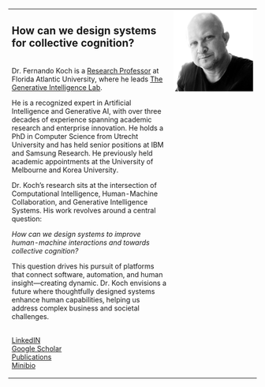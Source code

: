 


<table width="100%" style="border: 0;">
<tr>
<td width="65%">
<p>
<h2>How can we design systems for collective cognition?</h2>
</p>
<p>
<br/>
Dr. Fernando Koch is a <a href="https://www.fau.edu/engineering/directory/faculty/koch/">Research Professor</a> at Florida Atlantic University, where he leads <a href="http://www.generativeintelligencelab.ai">The Generative Intelligence Lab</a>. 
</p>
<p>
He is a recognized expert in Artificial Intelligence and Generative AI, with over three decades of experience spanning academic research and enterprise innovation. He holds a PhD in Computer Science from Utrecht University and has held senior positions at IBM and Samsung Research. He previously held academic appointments at the University of Melbourne and Korea University.
</p>
<p>
Dr. Koch’s research sits at the intersection of Computational Intelligence, Human-Machine Collaboration, and Generative Intelligence Systems. His work revolves around a central question:
</p>
<p>
<i>How can we design systems to improve human-machine interactions and towards collective cognition?</i>
</p>
<p>
This question drives his pursuit of platforms that connect software, automation, and human insight—creating dynamic. Dr. Koch envisions a future where thoughtfully designed systems enhance human capabilities, helping us address complex business and societal challenges.
</p>
<p>
<br/>
<a href="https://www.linkedin.com/in/fkoch/">LinkedIN</a><br/>
<a href="https://scholar.google.com/citations?hl=en&user=-jD2UDsAAAAJ&view_op=list_works&sortby=pubdate">Google Scholar</a><br/>
<a href="./publications.html">Publications</a><br/>
<a href="./minibio.html">Minibio</a>
</p>
</td>
<td width="35%" valign="top">
<img src="./images/fkoch-headshot.png" width="250">
</td>
</tr>
</table>

